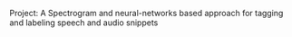 Project: A Spectrogram and neural-networks based approach for tagging and labeling speech and audio snippets
